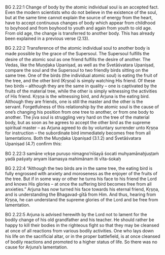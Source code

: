 BG 2.22:1	Change of body by the atomic individual soul is an accepted fact. Even the modern scientists who do not believe in the existence of the soul, but at the same time cannot explain the source of energy from the heart, have to accept continuous changes of body which appear from childhood to boyhood and from boyhood to youth and again from youth to old age. From old age, the change is transferred to another body. This has already been explained in a previous verse (2.13).

BG 2.22:2	Transference of the atomic individual soul to another body is made possible by the grace of the Supersoul. The Supersoul fulﬁlls the desire of the atomic soul as one friend fulﬁlls the desire of another. The Vedas, like the Muṇḍaka Upaniṣad, as well as the Śvetāśvatara Upaniṣad, compare the soul and the Supersoul to two friendly birds sitting on the same tree. One of the birds (the individual atomic soul) is eating the fruit of the tree, and the other bird (Kṛṣṇa) is simply watching His friend. Of these two birds – although they are the same in quality – one is captivated by the fruits of the material tree, while the other is simply witnessing the activities of His friend. Kṛṣṇa is the witnessing bird, and Arjuna is the eating bird. Although they are friends, one is still the master and the other is the servant. Forgetfulness of this relationship by the atomic soul is the cause of one’s changing his position from one tree to another, or from one body to another. The jīva soul is struggling very hard on the tree of the material body, but as soon as he agrees to accept the other bird as the supreme spiritual master – as Arjuna agreed to do by voluntary surrender unto Kṛṣṇa for instruction – the subordinate bird immediately becomes free from all lamentations. Both the Muṇḍaka Upaniṣad (3.1.2) and Śvetāśvatara Upaniṣad (4.7) conﬁrm this:

BG 2.22:3	samāne vṛkṣe puruṣo nimagno’nīśayā śocati muhyamānaḥjuṣṭaṁ yadā paśyaty anyam īśamasya mahimānam iti vīta-śokaḥ

BG 2.22:4	“Although the two birds are in the same tree, the eating bird is fully engrossed with anxiety and moroseness as the enjoyer of the fruits of the tree. But if in some way or other he turns his face to his friend the Lord and knows His glories – at once the suffering bird becomes free from all anxieties.” Arjuna has now turned his face towards his eternal friend, Kṛṣṇa, and is understanding the Bhagavad-gītā from Him. And thus, hearing from Kṛṣṇa, he can understand the supreme glories of the Lord and be free from lamentation.

BG 2.22:5	Arjuna is advised herewith by the Lord not to lament for the bodily change of his old grandfather and his teacher. He should rather be happy to kill their bodies in the righteous ﬁght so that they may be cleansed at once of all reactions from various bodily activities. One who lays down his life on the sacriﬁcial altar, or in the proper battleﬁeld, is at once cleansed of bodily reactions and promoted to a higher status of life. So there was no cause for Arjuna’s lamentation.